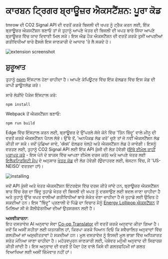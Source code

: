 <!--
CO_OP_TRANSLATOR_METADATA:
{
  "original_hash": "cbaf73f94a9ab4c680a10ef871e92948",
  "translation_date": "2025-08-25T23:52:47+00:00",
  "source_file": "5-browser-extension/solution/translation/README.es.md",
  "language_code": "pa"
}
-->
# ਕਾਰਬਨ ਟ੍ਰਿਗਰ ਬ੍ਰਾਊਜ਼ਰ ਐਕਸਟੈਂਸ਼ਨ: ਪੂਰਾ ਕੋਡ

tmrow ਦੀ CO2 Signal API ਦੀ ਵਰਤੋਂ ਕਰਕੇ ਬਿਜਲੀ ਦੀ ਖਪਤ ਨੂੰ ਟ੍ਰੈਕ ਕਰਨ ਲਈ, ਇੱਕ ਬ੍ਰਾਊਜ਼ਰ ਐਕਸਟੈਂਸ਼ਨ ਬਣਾਓ ਤਾਂ ਜੋ ਤੁਹਾਨੂੰ ਆਪਣੇ ਖੇਤਰ ਦੀ ਬਿਜਲੀ ਦੀ ਖਪਤ ਬਾਰੇ ਸਿੱਧਾ ਆਪਣੇ ਬ੍ਰਾਊਜ਼ਰ ਵਿੱਚ ਯਾਦ ਦਿਵਾਈ ਮਿਲ ਸਕੇ। ਇਸ ਐਡ ਹੌਕ ਐਕਸਟੈਂਸ਼ਨ ਦੀ ਵਰਤੋਂ ਕਰਕੇ ਤੁਸੀਂ ਆਪਣੀਆਂ ਗਤੀਵਿਧੀਆਂ ਬਾਰੇ ਫੈਸਲੇ ਇਸ ਜਾਣਕਾਰੀ ਦੇ ਆਧਾਰ 'ਤੇ ਲੈ ਸਕਦੇ ਹੋ।

![extension screenshot](../../../../../translated_images/extension-screenshot.352c4c3ba54e4041ad2f6af749d562cc5705f527b5826efd53d11c3528f5ae45.pa.png)

## ਸ਼ੁਰੂਆਤ

ਤੁਹਾਨੂੰ [npm](https://npmjs.com) ਇੰਸਟਾਲ ਹੋਣਾ ਚਾਹੀਦਾ ਹੈ। ਆਪਣੇ ਕੰਪਿਊਟਰ ਵਿੱਚ ਇੱਕ ਫੋਲਡਰ ਵਿੱਚ ਇਸ ਕੋਡ ਦੀ ਕਾਪੀ ਡਾਊਨਲੋਡ ਕਰੋ।

ਸਾਰੇ ਲੋੜੀਂਦੇ ਪੈਕੇਜ ਇੰਸਟਾਲ ਕਰੋ:

```
npm install
```

Webpack ਤੋਂ ਐਕਸਟੈਂਸ਼ਨ ਬਣਾਓ:

```
npm run build
```

Edge ਵਿੱਚ ਇੰਸਟਾਲ ਕਰਨ ਲਈ, ਬ੍ਰਾਊਜ਼ਰ ਦੇ ਉੱਪਰਲੇ ਸੱਜੇ ਕੋਨੇ ਵਿੱਚ 'ਤਿੰਨ ਬਿੰਦੂ' ਵਾਲੇ ਮੀਨੂ ਦੀ ਵਰਤੋਂ ਕਰਕੇ ਐਕਸਟੈਂਸ਼ਨ ਪੈਨਲ ਲੱਭੋ। ਉੱਥੇ ਤੋਂ, 'ਅਨਪੈਕਡ ਲੋਡ ਕਰੋ' ਚੁਣੋ ਤਾਂ ਜੋ ਨਵੀਂ ਐਕਸਟੈਂਸ਼ਨ ਲੋਡ ਕੀਤੀ ਜਾ ਸਕੇ। ਜਦੋਂ ਪੁੱਛਿਆ ਜਾਵੇ, 'dist' ਫੋਲਡਰ ਖੋਲ੍ਹੋ ਅਤੇ ਐਕਸਟੈਂਸ਼ਨ ਲੋਡ ਹੋ ਜਾਵੇਗੀ। ਇਸਨੂੰ ਵਰਤਣ ਲਈ, ਤੁਹਾਨੂੰ CO2 Signal API ਲਈ ਇੱਕ API ਕੁੰਜੀ ਦੀ ਲੋੜ ਹੋਵੇਗੀ ([ਇੱਥੇ ਈਮੇਲ ਰਾਹੀਂ ਪ੍ਰਾਪਤ ਕਰੋ](https://www.co2signal.com/) - ਇਸ ਪੰਨੇ ਦੇ ਬਾਕਸ ਵਿੱਚ ਆਪਣਾ ਈਮੇਲ ਦਰਜ ਕਰੋ) ਅਤੇ ਆਪਣੇ ਖੇਤਰ ਲਈ [ਇਲੈਕਟ੍ਰਿਸਿਟੀ ਮੈਪ](https://www.electricitymap.org/map) ਦੇ ਅਨੁਸਾਰ [ਖੇਤਰ ਕੋਡ](http://api.electricitymap.org/v3/zones) ਦੀ ਲੋੜ ਹੋਵੇਗੀ (ਉਦਾਹਰਣ ਲਈ, ਬੋਸਟਨ ਵਿੱਚ, ਮੈਂ 'US-NEISO' ਵਰਤਦਾ ਹਾਂ)।

![installing](../../../../../translated_images/install-on-edge.8bd0ee3ca7dcda1c5334b5195603a43c864e3b38d088b03d57376d25e77b9459.pa.png)

ਜਦੋਂ API ਕੁੰਜੀ ਅਤੇ ਖੇਤਰ ਐਕਸਟੈਂਸ਼ਨ ਇੰਟਰਫੇਸ ਵਿੱਚ ਦਰਜ ਕੀਤੇ ਜਾਂਦੇ ਹਨ, ਬ੍ਰਾਊਜ਼ਰ ਐਕਸਟੈਂਸ਼ਨ ਬਾਰ ਵਿੱਚ ਰੰਗ ਦਾ ਬਿੰਦੂ ਤੁਹਾਡੇ ਖੇਤਰ ਦੀ ਬਿਜਲੀ ਦੀ ਖਪਤ ਨੂੰ ਦਰਸਾਉਣ ਲਈ ਬਦਲ ਜਾਣਾ ਚਾਹੀਦਾ ਹੈ ਅਤੇ ਤੁਹਾਨੂੰ ਉੱਚ ਖਪਤ ਵਾਲੀਆਂ ਗਤੀਵਿਧੀਆਂ ਬਾਰੇ ਸੰਕੇਤ ਦੇਣਾ ਚਾਹੀਦਾ ਹੈ ਜੋ ਤੁਹਾਡੇ ਲਈ ਉਚਿਤ ਹੋ ਸਕਦੀਆਂ ਹਨ। ਇਸ "ਬਿੰਦੂ" ਪ੍ਰਣਾਲੀ ਦੇ ਪਿੱਛੇ ਦਾ ਵਿਚਾਰ ਮੈਨੂੰ [Energy Lollipop ਐਕਸਟੈਂਸ਼ਨ](https://energylollipop.com/) ਤੋਂ ਮਿਲਿਆ ਸੀ ਜੋ ਕੈਲੀਫੋਰਨੀਆ ਦੀਆਂ ਉਤਸਰਜਨ ਲਈ ਹੈ।

**ਅਸਵੀਕਾਰਨਾ**:  
ਇਹ ਦਸਤਾਵੇਜ਼ AI ਅਨੁਵਾਦ ਸੇਵਾ [Co-op Translator](https://github.com/Azure/co-op-translator) ਦੀ ਵਰਤੋਂ ਕਰਕੇ ਅਨੁਵਾਦ ਕੀਤਾ ਗਿਆ ਹੈ। ਜਦੋਂ ਕਿ ਅਸੀਂ ਸਹੀਤਾ ਲਈ ਯਤਨਸ਼ੀਲ ਹਾਂ, ਕਿਰਪਾ ਕਰਕੇ ਧਿਆਨ ਦਿਓ ਕਿ ਸਵੈਚਾਲਿਤ ਅਨੁਵਾਦਾਂ ਵਿੱਚ ਗਲਤੀਆਂ ਜਾਂ ਅਸੁਚੀਤਤਾਵਾਂ ਹੋ ਸਕਦੀਆਂ ਹਨ। ਮੂਲ ਦਸਤਾਵੇਜ਼ ਨੂੰ ਇਸਦੀ ਮੂਲ ਭਾਸ਼ਾ ਵਿੱਚ ਅਧਿਕਾਰਤ ਸਰੋਤ ਮੰਨਿਆ ਜਾਣਾ ਚਾਹੀਦਾ ਹੈ। ਮਹੱਤਵਪੂਰਨ ਜਾਣਕਾਰੀ ਲਈ, ਪੇਸ਼ੇਵਰ ਮਨੁੱਖੀ ਅਨੁਵਾਦ ਦੀ ਸਿਫਾਰਸ਼ ਕੀਤੀ ਜਾਂਦੀ ਹੈ। ਇਸ ਅਨੁਵਾਦ ਦੀ ਵਰਤੋਂ ਤੋਂ ਪੈਦਾ ਹੋਣ ਵਾਲੇ ਕਿਸੇ ਵੀ ਗਲਤਫਹਿਮੀ ਜਾਂ ਗਲਤ ਵਿਆਖਿਆ ਲਈ ਅਸੀਂ ਜ਼ਿੰਮੇਵਾਰ ਨਹੀਂ ਹਾਂ।